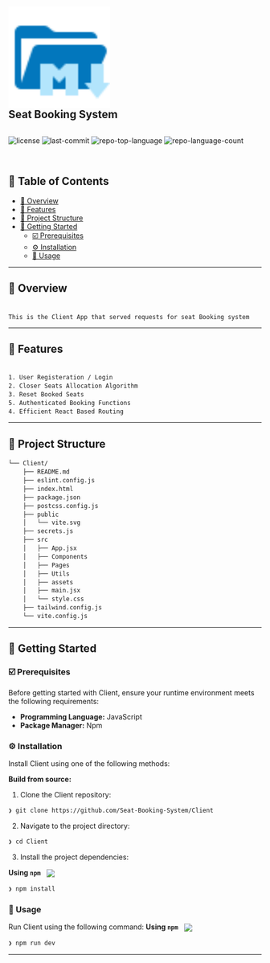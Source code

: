 <div align="left">
    <img src="https://raw.githubusercontent.com/PKief/vscode-material-icon-theme/ec559a9f6bfd399b82bb44393651661b08aaf7ba/icons/folder-markdown-open.svg" width="40%" align="left" style="margin-right: 15px"/>
    <div style="display: inline-block;">
        <h2 style="display: inline-block; vertical-align: middle; margin-top: 0;">Seat Booking System</h2>
        <p>
</p>
        <p>
	<img src="https://img.shields.io/github/license/Seat-Booking-System/Client?style=default&logo=opensourceinitiative&logoColor=white&color=0080ff" alt="license">
	<img src="https://img.shields.io/github/last-commit/Seat-Booking-System/Client?style=default&logo=git&logoColor=white&color=0080ff" alt="last-commit">
	<img src="https://img.shields.io/github/languages/top/Seat-Booking-System/Client?style=default&color=0080ff" alt="repo-top-language">
	<img src="https://img.shields.io/github/languages/count/Seat-Booking-System/Client?style=default&color=0080ff" alt="repo-language-count">
</p>
        <p><!-- default option, no dependency badges. -->
</p>
        <p>
	<!-- default option, no dependency badges. -->
</p>
    </div>
</div>
<br clear="left"/>

## 🔗 Table of Contents

- [📍 Overview](#-overview)
- [👾 Features](#-features)
- [📁 Project Structure](#-project-structure)
- [🚀 Getting Started](#-getting-started)
  - [☑️ Prerequisites](#-prerequisites)
  - [⚙️ Installation](#-installation)
  - [🤖 Usage](#🤖-usage)

---

## 📍 Overview

<code>
This is the Client App that served requests for seat Booking system
</code>

---

## 👾 Features

<code>
1. User Registeration / Login
2. Closer Seats Allocation Algorithm
3. Reset Booked Seats
5. Authenticated Booking Functions
4. Efficient React Based Routing
</code>

---

## 📁 Project Structure

```sh
└── Client/
    ├── README.md
    ├── eslint.config.js
    ├── index.html
    ├── package.json
    ├── postcss.config.js
    ├── public
    │   └── vite.svg
    ├── secrets.js
    ├── src
    │   ├── App.jsx
    │   ├── Components
    │   ├── Pages
    │   ├── Utils
    │   ├── assets
    │   ├── main.jsx
    │   └── style.css
    ├── tailwind.config.js
    └── vite.config.js
```

---

## 🚀 Getting Started

### ☑️ Prerequisites

Before getting started with Client, ensure your runtime environment meets the following requirements:

- **Programming Language:** JavaScript
- **Package Manager:** Npm

### ⚙️ Installation

Install Client using one of the following methods:

**Build from source:**

1. Clone the Client repository:

```sh
❯ git clone https://github.com/Seat-Booking-System/Client
```

2. Navigate to the project directory:

```sh
❯ cd Client
```

3. Install the project dependencies:

**Using `npm`** &nbsp; [<img align="center" src="https://img.shields.io/badge/npm-CB3837.svg?style={badge_style}&logo=npm&logoColor=white" />](https://www.npmjs.com/)

```sh
❯ npm install
```

### 🤖 Usage

Run Client using the following command:
**Using `npm`** &nbsp; [<img align="center" src="https://img.shields.io/badge/npm-CB3837.svg?style={badge_style}&logo=npm&logoColor=white" />](https://www.npmjs.com/)

```sh
❯ npm run dev
```

---
